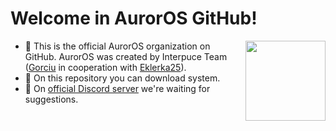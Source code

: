# Welcome in AurorOS GitHub!

<img align="right" src="https://avatars.githubusercontent.com/u/157804013?s=200&u=2ce38e6b2cf8349677f2b71a805238a6a8e1c454&v=2" style="width:128px;">

- 🙋 This is the official AurorOS organization on GitHub. AurorOS was created by Interpuce Team ([Gorciu](https://github.com/gorciu-official) in cooperation with [Eklerka25](https://github.com/Eklerka25)).
- 🌈 On this repository you can download system.
- 🧙 On [official Discord server](https://dsc.gg/auror-os) we're waiting for suggestions.
